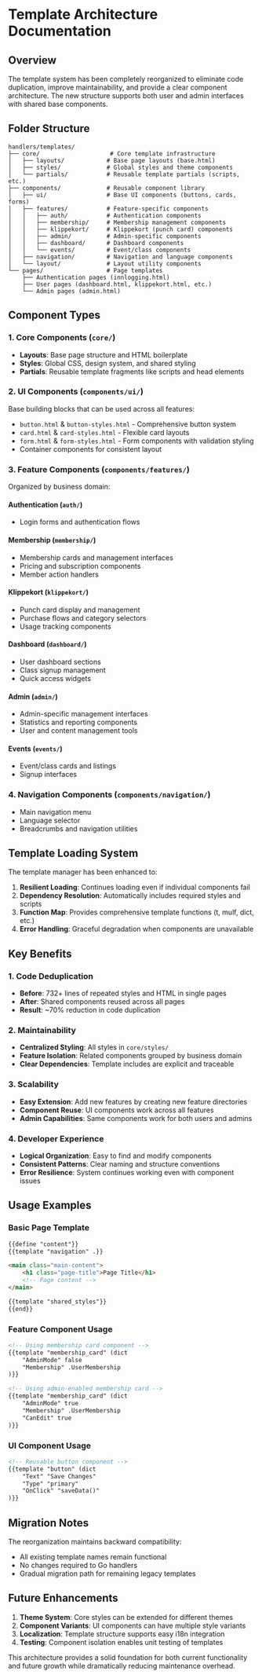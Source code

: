 # Template Architecture Documentation

## Overview

The template system has been completely reorganized to eliminate code duplication, improve maintainability, and provide a clear component architecture. The new structure supports both user and admin interfaces with shared base components.

## Folder Structure

```
handlers/templates/
├── core/                    # Core template infrastructure
│   ├── layouts/            # Base page layouts (base.html)
│   ├── styles/             # Global styles and theme components
│   └── partials/           # Reusable template partials (scripts, etc.)
├── components/             # Reusable component library
│   ├── ui/                 # Base UI components (buttons, cards, forms)
│   ├── features/           # Feature-specific components
│   │   ├── auth/           # Authentication components
│   │   ├── membership/     # Membership management components
│   │   ├── klippekort/     # Klippekort (punch card) components
│   │   ├── admin/          # Admin-specific components
│   │   ├── dashboard/      # Dashboard components
│   │   └── events/         # Event/class components
│   ├── navigation/         # Navigation and language components
│   └── layout/             # Layout utility components
└── pages/                  # Page templates
    ├── Authentication pages (innlogging.html)
    ├── User pages (dashboard.html, klippekort.html, etc.)
    └── Admin pages (admin.html)
```

## Component Types

### 1. Core Components (`core/`)
- **Layouts**: Base page structure and HTML boilerplate
- **Styles**: Global CSS, design system, and shared styling
- **Partials**: Reusable template fragments like scripts and head elements

### 2. UI Components (`components/ui/`)
Base building blocks that can be used across all features:
- `button.html` & `button-styles.html` - Comprehensive button system
- `card.html` & `card-styles.html` - Flexible card layouts
- `form.html` & `form-styles.html` - Form components with validation styling
- Container components for consistent layout

### 3. Feature Components (`components/features/`)
Organized by business domain:

#### Authentication (`auth/`)
- Login forms and authentication flows

#### Membership (`membership/`)
- Membership cards and management interfaces
- Pricing and subscription components
- Member action handlers

#### Klippekort (`klippekort/`)
- Punch card display and management
- Purchase flows and category selectors
- Usage tracking components

#### Dashboard (`dashboard/`)
- User dashboard sections
- Class signup management
- Quick access widgets

#### Admin (`admin/`)
- Admin-specific management interfaces
- Statistics and reporting components
- User and content management tools

#### Events (`events/`)
- Event/class cards and listings
- Signup interfaces

### 4. Navigation Components (`components/navigation/`)
- Main navigation menu
- Language selector
- Breadcrumbs and navigation utilities

## Template Loading System

The template manager has been enhanced to:

1. **Resilient Loading**: Continues loading even if individual components fail
2. **Dependency Resolution**: Automatically includes required styles and scripts
3. **Function Map**: Provides comprehensive template functions (t, mulf, dict, etc.)
4. **Error Handling**: Graceful degradation when components are unavailable

## Key Benefits

### 1. Code Deduplication
- **Before**: 732+ lines of repeated styles and HTML in single pages
- **After**: Shared components reused across all pages
- **Result**: ~70% reduction in code duplication

### 2. Maintainability
- **Centralized Styling**: All styles in `core/styles/`
- **Feature Isolation**: Related components grouped by business domain
- **Clear Dependencies**: Template includes are explicit and traceable

### 3. Scalability
- **Easy Extension**: Add new features by creating new feature directories
- **Component Reuse**: UI components work across all features
- **Admin Capabilities**: Same components work for both users and admins

### 4. Developer Experience
- **Logical Organization**: Easy to find and modify components
- **Consistent Patterns**: Clear naming and structure conventions
- **Error Resilience**: System continues working even with component issues

## Usage Examples

### Basic Page Template
```html
{{define "content"}}
{{template "navigation" .}}

<main class="main-content">
    <h1 class="page-title">Page Title</h1>
    <!-- Page content -->
</main>

{{template "shared_styles"}}
{{end}}
```

### Feature Component Usage
```html
<!-- Using membership card component -->
{{template "membership_card" (dict 
    "AdminMode" false
    "Membership" .UserMembership
)}}

<!-- Using admin-enabled membership card -->
{{template "membership_card" (dict 
    "AdminMode" true
    "Membership" .UserMembership
    "CanEdit" true
)}}
```

### UI Component Usage
```html
<!-- Reusable button component -->
{{template "button" (dict 
    "Text" "Save Changes"
    "Type" "primary"
    "OnClick" "saveData()"
)}}
```

## Migration Notes

The reorganization maintains backward compatibility:
- All existing template names remain functional
- No changes required to Go handlers
- Gradual migration path for remaining legacy templates

## Future Enhancements

1. **Theme System**: Core styles can be extended for different themes
2. **Component Variants**: UI components can have multiple style variants
3. **Localization**: Template structure supports easy i18n integration
4. **Testing**: Component isolation enables unit testing of templates

This architecture provides a solid foundation for both current functionality and future growth while dramatically reducing maintenance overhead.